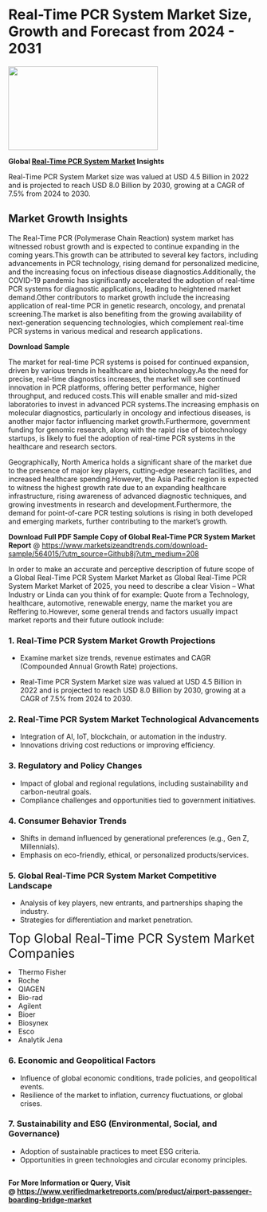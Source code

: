 <H1>Real-Time PCR System Market Size, Growth and Forecast from 2024 - 2031</H1><img class="aligncenter size-medium wp-image-584254" src="https://thirdeyenews.in/wp-content/uploads/2024/09/Global-Market-Research-300x168.jpeg" alt="" width="300" height="168" /><p><strong>Global&nbsp;<a href="https://www.marketsizeandtrends.com/download-sample/564015/?utm_source=Github8j?utm_medium=208">Real-Time PCR System Market</a> Insights</strong></p><p>Real-Time PCR System Market size was valued at USD 4.5 Billion in 2022 and is projected to reach USD 8.0 Billion by 2030, growing at a CAGR of 7.5% from 2024 to 2030.</p><p><h2>Market Growth Insights</h2> <p>The Real-Time PCR (Polymerase Chain Reaction) system market has witnessed robust growth and is expected to continue expanding in the coming years.This growth can be attributed to several key factors, including advancements in PCR technology, rising demand for personalized medicine, and the increasing focus on infectious disease diagnostics.Additionally, the COVID-19 pandemic has significantly accelerated the adoption of real-time PCR systems for diagnostic applications, leading to heightened market demand.Other contributors to market growth include the increasing application of real-time PCR in genetic research, oncology, and prenatal screening.The market is also benefiting from the growing availability of next-generation sequencing technologies, which complement real-time PCR systems in various medical and research applications.</p> <p><strong>Download Sample</strong></p> <p>The market for real-time PCR systems is poised for continued expansion, driven by various trends in healthcare and biotechnology.As the need for precise, real-time diagnostics increases, the market will see continued innovation in PCR platforms, offering better performance, higher throughput, and reduced costs.This will enable smaller and mid-sized laboratories to invest in advanced PCR systems.The increasing emphasis on molecular diagnostics, particularly in oncology and infectious diseases, is another major factor influencing market growth.Furthermore, government funding for genomic research, along with the rapid rise of biotechnology startups, is likely to fuel the adoption of real-time PCR systems in the healthcare and research sectors.</p> <p>Geographically, North America holds a significant share of the market due to the presence of major key players, cutting-edge research facilities, and increased healthcare spending.However, the Asia Pacific region is expected to witness the highest growth rate due to an expanding healthcare infrastructure, rising awareness of advanced diagnostic techniques, and growing investments in research and development.Furthermore, the demand for point-of-care PCR testing solutions is rising in both developed and emerging markets, further contributing to the market’s growth.</p> <p><span class=""><strong>Download Full PDF Sample Copy of Global Real-Time PCR System Market Report</strong> @ <a href="https://www.marketsizeandtrends.com/download-sample/564015/?utm_source=Github8j?utm_medium=208" target="_blank">https://www.marketsizeandtrends.com/download-sample/564015/?utm_source=Github8j?utm_medium=208</a></span></p><p>In order to make an accurate and perceptive description of future scope of a Global&nbsp;Real-Time PCR System Market Market as Global&nbsp;Real-Time PCR System Market Market of 2025, you need to describe a clear Vision &ndash; What Industry or Linda can you think of for example: Quote from a Technology, healthcare, automotive, renewable energy, name the market you are Reffering to.However, some general trends and factors usually impact market reports and their future outlook include:</p><h3>1.&nbsp;<strong>Real-Time PCR System Market Growth Projections</strong></h3><ul><li>Examine market size trends, revenue estimates and CAGR (Compounded Annual Growth Rate) projections.</li><li><p>Real-Time PCR System Market size was valued at USD 4.5 Billion in 2022 and is projected to reach USD 8.0 Billion by 2030, growing at a CAGR of 7.5% from 2024 to 2030.</p></li></ul><h3>2.&nbsp;<strong>Real-Time PCR System Market Technological Advancements</strong></h3><ul><li>Integration of AI, IoT, blockchain, or automation in the industry.</li><li>Innovations driving cost reductions or improving efficiency.</li></ul><h3>3.&nbsp;<strong>Regulatory and Policy Changes</strong></h3><ul><li>Impact of global and regional regulations, including sustainability and carbon-neutral goals.</li><li>Compliance challenges and opportunities tied to government initiatives.</li></ul><h3>4.&nbsp;<strong>Consumer Behavior Trends</strong></h3><ul><li>Shifts in demand influenced by generational preferences (e.g., Gen Z, Millennials).</li><li>Emphasis on eco-friendly, ethical, or personalized products/services.</li></ul><h3>5.&nbsp;<strong>Global Real-Time PCR System Market Competitive Landscape</strong></h3><ul><li>Analysis of key players, new entrants, and partnerships shaping the industry.</li><li>Strategies for differentiation and market penetration.</li></ul><p data-pm-slice="1 1 []"><span style="color: inherit; font-family: inherit; font-size: 25px;">Top Global Real-Time PCR System Market Companies</span></p><div class="" data-test-id=""><p><li>Thermo Fisher</li><li> Roche</li><li> QIAGEN</li><li> Bio-rad</li><li> Agilent</li><li> Bioer</li><li> Biosynex</li><li> Esco</li><li> Analytik Jena</li></p></div><h3>6.&nbsp;<strong>Economic and Geopolitical Factors</strong></h3><ul><li>Influence of global economic conditions, trade policies, and geopolitical events.</li><li>Resilience of the market to inflation, currency fluctuations, or global crises.</li></ul><h3>7.&nbsp;<strong>Sustainability and ESG (Environmental, Social, and Governance)</strong></h3><ul><li>Adoption of sustainable practices to meet ESG criteria.</li><li>Opportunities in green technologies and circular economy principles.</li></ul><h2><strong style="font-size: 14px;">For More Information or Query, Visit @&nbsp;</strong><a style="background-color: #ffffff; font-size: 14px;" href="https://www.marketsizeandtrends.com/report/real-time-pcr-system-market/" target="_blank">https://www.verifiedmarketreports.com/product/airport-passenger-boarding-bridge-market</a></h2>
